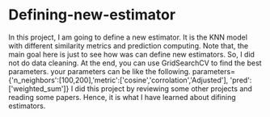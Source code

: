 # Defining-new-estimator

In this project, I am going to define a new estimator. It is the KNN model with different similarity metrics and prediction computing. Note that, the main goal here is just to see how was can define new estimators. So, I did not do data cleaning. At the end, you can use GridSearchCV to find the best parameters. your parameters can be like the following.
parameters={'n_neighbors':[100,200],'metric':['cosine','corrolation','Adjusted'], 'pred':['weighted_sum']}
I did this project by reviewing some other projects and reading some papers. Hence, it is what I have learned about difining estimators.
